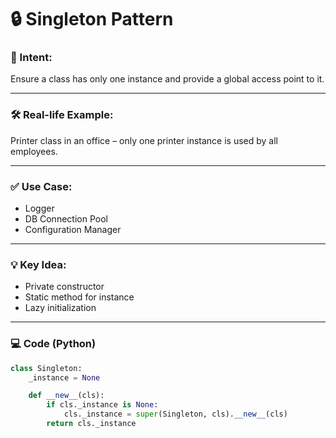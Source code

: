 
# 🔒 Singleton Pattern

### 🧠 Intent:
Ensure a class has only one instance and provide a global access point to it.

---

### 🛠️ Real-life Example:
Printer class in an office – only one printer instance is used by all employees.

---

### ✅ Use Case:
- Logger
- DB Connection Pool
- Configuration Manager

---

### 💡 Key Idea:
- Private constructor
- Static method for instance
- Lazy initialization

---

### 💻 Code (Python)

```python
class Singleton:
    _instance = None

    def __new__(cls):
        if cls._instance is None:
            cls._instance = super(Singleton, cls).__new__(cls)
        return cls._instance
